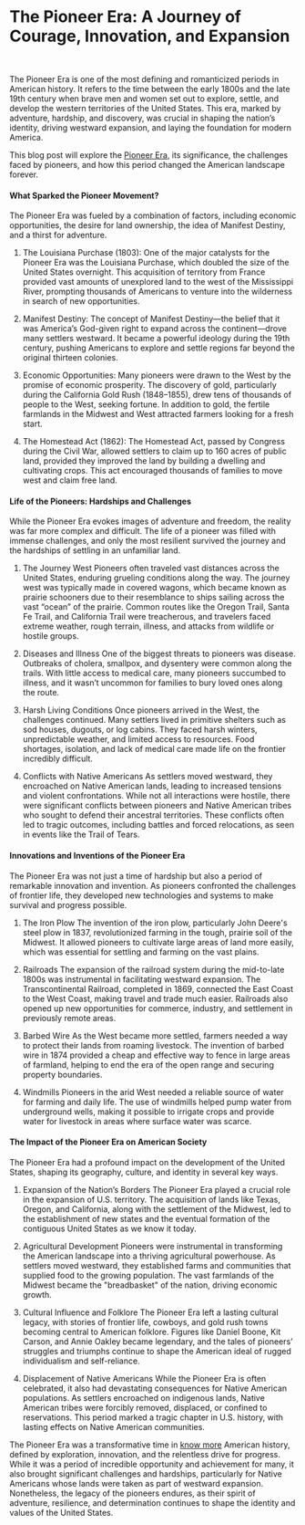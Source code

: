 <p><!-- x-tinymce/html --></p>
<h1>The Pioneer Era: A Journey of Courage, Innovation, and Expansion</h1>
<p>&nbsp;</p>
<p>The Pioneer Era is one of the most defining and romanticized periods in American history. It refers to the time between the early 1800s and the late 19th century when brave men and women set out to explore, settle, and develop the western territories of the United States. This era, marked by adventure, hardship, and discovery, was crucial in shaping the nation&rsquo;s identity, driving westward expansion, and laying the foundation for modern America.</p>
<p>This blog post will explore the <a href="https://www.pioneerera.com/">Pioneer Era</a>, its significance, the challenges faced by pioneers, and how this period changed the American landscape forever.</p>
<h4>What Sparked the Pioneer Movement?</h4>
<p>The Pioneer Era was fueled by a combination of factors, including economic opportunities, the desire for land ownership, the idea of Manifest Destiny, and a thirst for adventure.</p>
<ol>
<li>
<p>The Louisiana Purchase (1803): One of the major catalysts for the Pioneer Era was the Louisiana Purchase, which doubled the size of the United States overnight. This acquisition of territory from France provided vast amounts of unexplored land to the west of the Mississippi River, prompting thousands of Americans to venture into the wilderness in search of new opportunities.</p>
</li>
<li>
<p>Manifest Destiny: The concept of Manifest Destiny&mdash;the belief that it was America&rsquo;s God-given right to expand across the continent&mdash;drove many settlers westward. It became a powerful ideology during the 19th century, pushing Americans to explore and settle regions far beyond the original thirteen colonies.</p>
</li>
<li>
<p>Economic Opportunities: Many pioneers were drawn to the West by the promise of economic prosperity. The discovery of gold, particularly during the California Gold Rush (1848&ndash;1855), drew tens of thousands of people to the West, seeking fortune. In addition to gold, the fertile farmlands in the Midwest and West attracted farmers looking for a fresh start.</p>
</li>
<li>
<p>The Homestead Act (1862): The Homestead Act, passed by Congress during the Civil War, allowed settlers to claim up to 160 acres of public land, provided they improved the land by building a dwelling and cultivating crops. This act encouraged thousands of families to move west and claim free land.</p>
</li>
</ol>
<h4>Life of the Pioneers: Hardships and Challenges</h4>
<p>While the Pioneer Era evokes images of adventure and freedom, the reality was far more complex and difficult. The life of a pioneer was filled with immense challenges, and only the most resilient survived the journey and the hardships of settling in an unfamiliar land.</p>
<ol>
<li>
<p>The Journey West Pioneers often traveled vast distances across the United States, enduring grueling conditions along the way. The journey west was typically made in covered wagons, which became known as prairie schooners due to their resemblance to ships sailing across the vast &ldquo;ocean&rdquo; of the prairie. Common routes like the Oregon Trail, Santa Fe Trail, and California Trail were treacherous, and travelers faced extreme weather, rough terrain, illness, and attacks from wildlife or hostile groups.</p>
</li>
<li>
<p>Diseases and Illness One of the biggest threats to pioneers was disease. Outbreaks of cholera, smallpox, and dysentery were common along the trails. With little access to medical care, many pioneers succumbed to illness, and it wasn&rsquo;t uncommon for families to bury loved ones along the route.</p>
</li>
<li>
<p>Harsh Living Conditions Once pioneers arrived in the West, the challenges continued. Many settlers lived in primitive shelters such as sod houses, dugouts, or log cabins. They faced harsh winters, unpredictable weather, and limited access to resources. Food shortages, isolation, and lack of medical care made life on the frontier incredibly difficult.</p>
</li>
<li>
<p>Conflicts with Native Americans As settlers moved westward, they encroached on Native American lands, leading to increased tensions and violent confrontations. While not all interactions were hostile, there were significant conflicts between pioneers and Native American tribes who sought to defend their ancestral territories. These conflicts often led to tragic outcomes, including battles and forced relocations, as seen in events like the Trail of Tears.</p>
</li>
</ol>
<h4>Innovations and Inventions of the Pioneer Era</h4>
<p>The Pioneer Era was not just a time of hardship but also a period of remarkable innovation and invention. As pioneers confronted the challenges of frontier life, they developed new technologies and systems to make survival and progress possible.</p>
<ol>
<li>
<p>The Iron Plow The invention of the iron plow, particularly John Deere's steel plow in 1837, revolutionized farming in the tough, prairie soil of the Midwest. It allowed pioneers to cultivate large areas of land more easily, which was essential for settling and farming on the vast plains.</p>
</li>
<li>
<p>Railroads The expansion of the railroad system during the mid-to-late 1800s was instrumental in facilitating westward expansion. The Transcontinental Railroad, completed in 1869, connected the East Coast to the West Coast, making travel and trade much easier. Railroads also opened up new opportunities for commerce, industry, and settlement in previously remote areas.</p>
</li>
<li>
<p>Barbed Wire As the West became more settled, farmers needed a way to protect their lands from roaming livestock. The invention of barbed wire in 1874 provided a cheap and effective way to fence in large areas of farmland, helping to end the era of the open range and securing property boundaries.</p>
</li>
<li>
<p>Windmills Pioneers in the arid West needed a reliable source of water for farming and daily life. The use of windmills helped pump water from underground wells, making it possible to irrigate crops and provide water for livestock in areas where surface water was scarce.</p>
</li>
</ol>
<h4>The Impact of the Pioneer Era on American Society</h4>
<p>The Pioneer Era had a profound impact on the development of the United States, shaping its geography, culture, and identity in several key ways.</p>
<ol>
<li>
<p>Expansion of the Nation&rsquo;s Borders The Pioneer Era played a crucial role in the expansion of U.S. territory. The acquisition of lands like Texas, Oregon, and California, along with the settlement of the Midwest, led to the establishment of new states and the eventual formation of the contiguous United States as we know it today.</p>
</li>
<li>
<p>Agricultural Development Pioneers were instrumental in transforming the American landscape into a thriving agricultural powerhouse. As settlers moved westward, they established farms and communities that supplied food to the growing population. The vast farmlands of the Midwest became the "breadbasket" of the nation, driving economic growth.</p>
</li>
<li>
<p>Cultural Influence and Folklore The Pioneer Era left a lasting cultural legacy, with stories of frontier life, cowboys, and gold rush towns becoming central to American folklore. Figures like Daniel Boone, Kit Carson, and Annie Oakley became legendary, and the tales of pioneers&rsquo; struggles and triumphs continue to shape the American ideal of rugged individualism and self-reliance.</p>
</li>
<li>
<p>Displacement of Native Americans While the Pioneer Era is often celebrated, it also had devastating consequences for Native American populations. As settlers encroached on indigenous lands, Native American tribes were forcibly removed, displaced, or confined to reservations. This period marked a tragic chapter in U.S. history, with lasting effects on Native American communities.</p>
</li>
</ol>
<p>The Pioneer Era was a transformative time in <a href="https://www.pioneerera.com/">know more</a> American history, defined by exploration, innovation, and the relentless drive for progress. While it was a period of incredible opportunity and achievement for many, it also brought significant challenges and hardships, particularly for Native Americans whose lands were taken as part of westward expansion. Nonetheless, the legacy of the pioneers endures, as their spirit of adventure, resilience, and determination continues to shape the identity and values of the United States.</p>
<p>&nbsp;</p>
